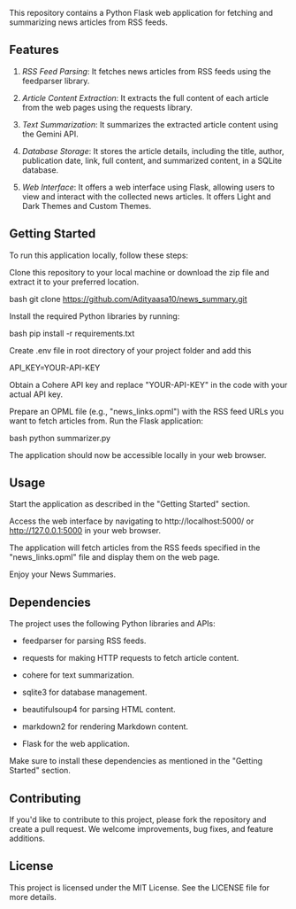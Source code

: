 This repository contains a Python Flask web application for fetching and summarizing news articles from RSS feeds.

## Features

1. *RSS Feed Parsing*: It fetches news articles from RSS feeds using the feedparser library.

2. *Article Content Extraction*: It extracts the full content of each article from the web pages using the requests library.

3. *Text Summarization*: It summarizes the extracted article content using the Gemini API.

4. *Database Storage*: It stores the article details, including the title, author, publication date, link, full content, and summarized content, in a SQLite database.

5. *Web Interface*: It offers a web interface using Flask, allowing users to view and interact with the collected news articles. It offers Light and Dark Themes and Custom Themes.

  

## Getting Started

To run this application locally, follow these steps:

Clone this repository to your local machine or download the zip file and extract it to your preferred location.

 bash
git clone https://github.com/Adityaasa10/news_summary.git


Install the required Python libraries by running:

 bash
pip install -r requirements.txt


Create .env file in root directory of your project folder
and add this 

API_KEY=YOUR-API-KEY


Obtain a Cohere API key and replace "YOUR-API-KEY" in the code with your actual API key.

Prepare an OPML file (e.g., "news_links.opml") with the RSS feed URLs you want to fetch articles from.
Run the Flask application:

 bash
python summarizer.py


The application should now be accessible locally in your web browser.

## Usage

Start the application as described in the "Getting Started" section.

Access the web interface by navigating to http://localhost:5000/ or http://127.0.0.1:5000 in your web browser.

The application will fetch articles from the RSS feeds specified in the "news_links.opml" file and display them on the web page.

Enjoy your News Summaries.

## Dependencies

The project uses the following Python libraries and APIs:

- feedparser for parsing RSS feeds.

- requests for making HTTP requests to fetch article content.

- cohere for text summarization.

- sqlite3 for database management.

- beautifulsoup4 for parsing HTML content.

- markdown2 for rendering Markdown content.

- Flask for the web application.

Make sure to install these dependencies as mentioned in the "Getting Started" section.

## Contributing

If you'd like to contribute to this project, please fork the repository and create a pull request. We welcome improvements, bug fixes, and feature additions.

## License

This project is licensed under the MIT License. See the LICENSE file for more details.
